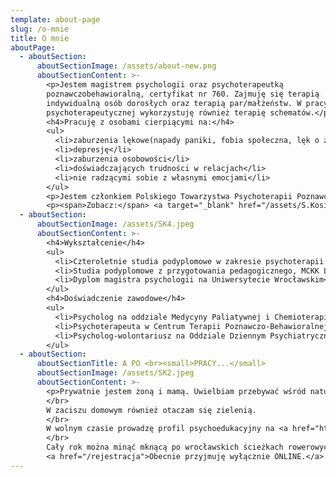 ```yaml
---
template: about-page
slug: /o-mnie
title: O mnie
aboutPage:
  - aboutSection:
      aboutSectionImage: /assets/about-new.png
      aboutSectionContent: >-
        <p>Jestem magistrem psychologii oraz psychoterapeutką
        poznawczobehawioralną, certyfikat nr 760. Zajmuję się terapią
        indywidualną osób dorosłych oraz terapią par/małżeństw. W pracy
        psychoterapeutycznej wykorzystuję również terapię schematów.</p>
        <h4>Pracuję z osobami cierpiącymi na:</h4>
        <ul>
          <li>zaburzenia lękowe(napady paniki, fobia społeczna, lęk o zdrowie, zaburzenia lękowe ogólne, zaburzenia obsesyjno-kompulsyjne)</li>
          <li>depresję</li>
          <li>zaburzenia osobowości</li>
          <li>doświadczających trudności w relacjach</li>
          <li>nie radzącymi sobie z własnymi emocjami</li>
        </ul>
        <p>Jestem członkiem Polskiego Towarzystwa Psychoterapii Poznawczo-Behawioralnej. Swoją pracę poddaję regularnej superwizji u certyfikowanej superwizorki PTTPB.</p>
        <p><span>Zobacz:</span> <a target="_blank" href="/assets/S.Kosioł Certyfikat psychoterapeuty.pdf">certyfikat psychoterapeuty</a><a target="_blank" href="/assets/S.Kosioł Dyplom.pdf">dyplom</a><a target="_blank" href="/assets/Wyróżnienie.pdf">wyróżnienie</a></p>
  - aboutSection:
      aboutSectionImage: /assets/SK4.jpeg
      aboutSectionContent: >-
        <h4>Wykształcenie</h4>
        <ul>
          <li>Czteroletnie studia podyplomowe w zakresie psychoterapii poznawczobehawioralnej pod kierownictwem dr Agnieszki Popiel i dr Ewy Pragłowskiej na Uniwersytecie SWPS</li>
          <li>Studia podyplomowe z przygotowania pedagogicznego, MCKK Lubin</li>
          <li>Dyplom magistra psychologii na Uniwersytecie Wrocławskim</li>
        </ul>
        <h4>Doświadczenie zawodowe</h4>
        <ul>
          <li>Psycholog na oddziale Medycyny Paliatywnej i Chemioterapii w Dolnośląskim Centrum Onkologii, Wrocław</li>
          <li>Psychoterapeuta w Centrum Terapii Poznawczo-Behawioralnej Od Nowa, Wrocław</li>
          <li>Psycholog-wolontariusz na Oddziale Dziennym Psychiatrycznym w Dolnośląskim Centrum Zdrowia Psychicznego, Wrocław</li>
        </ul>
  - aboutSection:
      aboutSectionTitle: A PO <br><small>PRACY...</small>
      aboutSectionImage: /assets/SK2.jpeg
      aboutSectionContent: >-
        <p>Prywatnie jestem żoną i mamą. Uwielbiam przebywać wśród natury. Spacery po lasach i dreszczyk emocji podczas grzybobrania to coś zdecydowanie dla mnie.
        </br>
        W zaciszu domowym również otaczam się zielenią.
        </br>
        W wolnym czasie prowadzę profil psychoedukacyjny na <a href="https://www.instagram.com/psychoterapia.cbt/" target="_blank">Instagramie.</a>
        </br>
        Cały rok można minąć mknącą po wrocławskich ścieżkach rowerowych.</p>
        <a href="/rejestracja">Obecnie przyjmuję wyłącznie ONLINE.</a>
---
```

